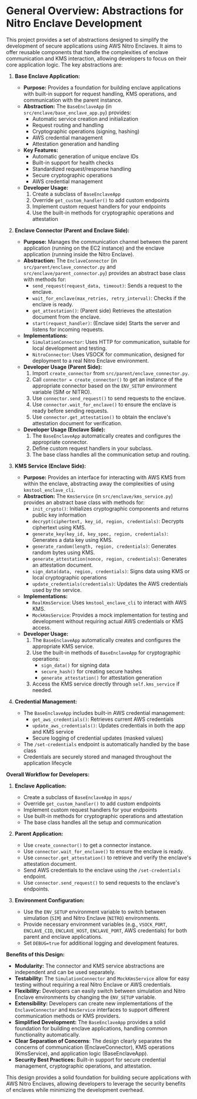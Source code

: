 # General Overview: Abstractions for Nitro Enclave Development

This project provides a set of abstractions designed to simplify the development of secure applications using AWS Nitro Enclaves. It aims to offer reusable components that handle the complexities of enclave communication and KMS interaction, allowing developers to focus on their core application logic. The key abstractions are:

1.  **Base Enclave Application:**

    *   **Purpose:** Provides a foundation for building enclave applications with built-in support for request handling, KMS operations, and communication with the parent instance.
    *   **Abstraction:** The `BaseEnclaveApp` (in `src/enclave/base_enclave_app.py`) provides:
        *   Automatic service creation and initialization
        *   Request routing and handling
        *   Cryptographic operations (signing, hashing)
        *   AWS credential management
        *   Attestation generation and handling
    *   **Key Features:**
        *   Automatic generation of unique enclave IDs
        *   Built-in support for health checks
        *   Standardized request/response handling
        *   Secure cryptographic operations
        *   AWS credential management
    *   **Developer Usage:**
        1.  Create a subclass of `BaseEnclaveApp`
        2.  Override `get_custom_handler()` to add custom endpoints
        3.  Implement custom request handlers for your endpoints
        4.  Use the built-in methods for cryptographic operations and attestation

2.  **Enclave Connector (Parent and Enclave Side):**

    *   **Purpose:** Manages the communication channel between the parent application (running on the EC2 instance) and the enclave application (running inside the Nitro Enclave).
    *   **Abstraction:** The `EnclaveConnector` (in `src/parent/enclave_connector.py` and `src/enclave/parent_connector.py`) provides an abstract base class with methods for:
        *   `send_request(request_data, timeout)`: Sends a request to the enclave.
        *   `wait_for_enclave(max_retries, retry_interval)`: Checks if the enclave is ready.
        *   `get_attestation()`: (Parent side) Retrieves the attestation document from the enclave.
        *   `start(request_handler)`: (Enclave side) Starts the server and listens for incoming requests.
    *   **Implementations:**
        *   `SimulationConnector`: Uses HTTP for communication, suitable for local development and testing.
        *   `NitroConnector`: Uses VSOCK for communication, designed for deployment to a real Nitro Enclave environment.
    *   **Developer Usage (Parent Side):**
        1.  Import `create_connector` from `src/parent/enclave_connector.py`.
        2.  Call `connector = create_connector()` to get an instance of the appropriate connector based on the `ENV_SETUP` environment variable (SIM or NITRO).
        3.  Use `connector.send_request()` to send requests to the enclave.
        4.  Use `connector.wait_for_enclave()` to ensure the enclave is ready before sending requests.
        5.  Use `connector.get_attestation()` to obtain the enclave's attestation document for verification.
    *   **Developer Usage (Enclave Side):**
        1.  The `BaseEnclaveApp` automatically creates and configures the appropriate connector.
        2.  Define custom request handlers in your subclass.
        3.  The base class handles all the communication setup and routing.

3.  **KMS Service (Enclave Side):**

    *   **Purpose:** Provides an interface for interacting with AWS KMS from within the enclave, abstracting away the complexities of using `kmstool_enclave_cli`.
    *   **Abstraction:** The `KmsService` (in `src/enclave/kms_service.py`) provides an abstract base class with methods for:
        *   `init_crypto()`: Initializes cryptographic components and returns public key information
        *   `decrypt(ciphertext, key_id, region, credentials)`: Decrypts ciphertext using KMS.
        *   `generate_key(key_id, key_spec, region, credentials)`: Generates a data key using KMS.
        *   `generate_random(length, region, credentials)`: Generates random bytes using KMS.
        *   `generate_attestation(nonce, region, credentials)`: Generates an attestation document.
        *   `sign_data(data, region, credentials)`: Signs data using KMS or local cryptographic operations
        *   `update_credentials(credentials)`: Updates the AWS credentials used by the service.
    *   **Implementations:**
        *   `RealKmsService`: Uses `kmstool_enclave_cli` to interact with AWS KMS.
        *   `MockKmsService`: Provides a mock implementation for testing and development without requiring actual AWS credentials or KMS access.
    *   **Developer Usage:**
        1.  The `BaseEnclaveApp` automatically creates and configures the appropriate KMS service.
        2.  Use the built-in methods of `BaseEnclaveApp` for cryptographic operations:
            *   `sign_data()` for signing data
            *   `secure_hash()` for creating secure hashes
            *   `generate_attestation()` for attestation generation
        3.  Access the KMS service directly through `self.kms_service` if needed.

4. **Credential Management:**
    * The `BaseEnclaveApp` includes built-in AWS credential management:
        * `get_aws_credentials()`: Retrieves current AWS credentials
        * `update_aws_credentials()`: Updates credentials in both the app and KMS service
        * Secure logging of credential updates (masked values)
    * The `/set-credentials` endpoint is automatically handled by the base class
    * Credentials are securely stored and managed throughout the application lifecycle

**Overall Workflow for Developers:**

1.  **Enclave Application:**
    *   Create a subclass of `BaseEnclaveApp` in `apps/`
    *   Override `get_custom_handler()` to add custom endpoints
    *   Implement custom request handlers for your endpoints
    *   Use built-in methods for cryptographic operations and attestation
    *   The base class handles all the setup and communication

2.  **Parent Application:**
    *   Use `create_connector()` to get a connector instance.
    *   Use `connector.wait_for_enclave()` to ensure the enclave is ready.
    *   Use `connector.get_attestation()` to retrieve and verify the enclave's attestation document.
    *   Send AWS credentials to the enclave using the `/set-credentials` endpoint.
    *   Use `connector.send_request()` to send requests to the enclave's endpoints.

3.  **Environment Configuration:**
    *   Use the `ENV_SETUP` environment variable to switch between simulation (`SIM`) and Nitro Enclave (`NITRO`) environments.
    *   Provide necessary environment variables (e.g., `VSOCK_PORT`, `ENCLAVE_CID`, `ENCLAVE_HOST`, `ENCLAVE_PORT`, AWS credentials) for both parent and enclave applications.
    *   Set `DEBUG=true` for additional logging and development features.

**Benefits of this Design:**

*   **Modularity:** The connector and KMS service abstractions are independent and can be used separately.
*   **Testability:** The `SimulationConnector` and `MockKmsService` allow for easy testing without requiring a real Nitro Enclave or AWS credentials.
*   **Flexibility:** Developers can easily switch between simulation and Nitro Enclave environments by changing the `ENV_SETUP` variable.
*   **Extensibility:** Developers can create new implementations of the `EnclaveConnector` and `KmsService` interfaces to support different communication methods or KMS providers.
*   **Simplified Development:** The `BaseEnclaveApp` provides a solid foundation for building enclave applications, handling common functionality automatically.
*   **Clear Separation of Concerns**: The design clearly separates the concerns of communication (EnclaveConnector), KMS operations (KmsService), and application logic (BaseEnclaveApp).
*   **Security Best Practices:** Built-in support for secure credential management, cryptographic operations, and attestation.

This design provides a solid foundation for building secure applications with AWS Nitro Enclaves, allowing developers to leverage the security benefits of enclaves while minimizing the development overhead. 